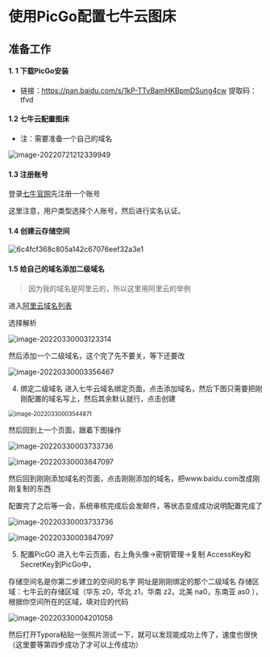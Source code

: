 # 使用PicGo配置七牛云图床

## 准备工作

#### 1. 1 下载PicGo安装

* 链接：https://pan.baidu.com/s/1kP-TTvBamHKBpmDSung4cw 
  提取码：tfvd 

#### 1.2 七牛云配置图床

* 注：需要准备一个自己的域名

![image-20220721212339949](http://downloadflies.com/blog-imgimage-20220721212339949.png)

#### 1.3 注册账号

登录[七牛官网](https://www.qiniu.com/)先注册一个账号

这里注意，用户类型选择个人账号，然后进行实名认证。

#### 1.4 创建云存储空间

![6c4fcf368c805a142c67076eef32a3e1](http://downloadflies.com/blog-img/6c4fcf368c805a142c67076eef32a3e1.png)

#### 1.5 给自己的域名添加二级域名

> 因为我的域名是阿里云的，所以这里用阿里云的举例

进入[阿里云域名列表](https://dc.console.aliyun.com/next/index?#/domain-list/all)

选择解析

![image-20220330003123314](http://downloadflies.com/blog-img/0747689e1cdc2205b238140aa93e8416.png)

然后添加一个二级域名，这个完了先不要关，等下还要改

![image-20220330003356467](http://downloadflies.com/blog-img/8de4e1820d58da359b6b48fada2b63ce.png)

4. 绑定二级域名
进入七牛云域名绑定页面，点击添加域名，然后下图只需要把刚刚配置的域名写上，然后其余默认就行，点击创建

<img src="http://downloadflies.com/blog-img/66cd88be1aa780a8fda147c1faea7b51.png" alt="image-20220330003544871" style="zoom:80%;" />

然后回到上一个页面，跟着下图操作



![image-20220330003733736](http://downloadflies.com/blog-img/61f324a844768635a01bb06b50866447.png)

![image-20220330003847097](http://downloadflies.com/blog-img/4699773498babd6a54a6016f80e908e1.png)

然后回到刚刚添加域名的页面，点击刚刚添加的域名，把www.baidu.com改成刚刚复制的东西

配置完了之后等一会，系统审核完成后会发邮件，等状态变成成功说明配置完成了

![image-20220330003733736](http://downloadflies.com/blog-img/61f324a844768635a01bb06b50866447.png)

![image-20220330003847097](http://downloadflies.com/blog-img/4699773498babd6a54a6016f80e908e1.png)

5. 配置PicGO
进入七牛云页面，右上角头像->密钥管理->复制 AccessKey和SecretKey到PicGo中，

存储空间名是你第二步建立的空间的名字
网址是刚刚绑定的那个二级域名
存储区域：七牛云的存储区域（华东 z0，华北 z1，华南 z2，北美 na0，东南亚 as0 ），根据你空间所在的区域，填对应的代码

![image-20220330004201058](http://downloadflies.com/blog-img/842bafe5e6389bee18752ec69c1a7930.png)

然后打开Typora粘贴一张照片测试一下，就可以发现能成功上传了，速度也很快（这里要等第四步成功了才可以上传成功）